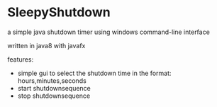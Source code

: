 # SleepyShutdown
a simple java shutdown timer using windows command-line interface

written in java8 with javafx

features:
- simple gui to select the shutdown time in the format: hours,minutes,seconds
- start shutdownsequence
- stop shutdownsequence
